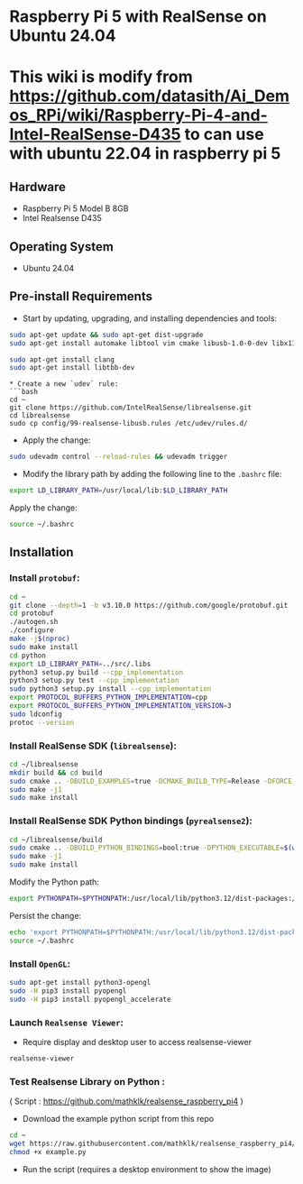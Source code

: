 # Raspberry Pi 5 with RealSense on Ubuntu 24.04
# This wiki is modify from https://github.com/datasith/Ai_Demos_RPi/wiki/Raspberry-Pi-4-and-Intel-RealSense-D435 to can use with ubuntu 22.04 in raspberry pi 5  


## Hardware
  - Raspberry Pi 5 Model B 8GB
  - Intel Realsense D435

## Operating System
  - Ubuntu 24.04 

## Pre-install Requirements
* Start by updating, upgrading, and installing dependencies and tools:
```bash
sudo apt-get update && sudo apt-get dist-upgrade
sudo apt-get install automake libtool vim cmake libusb-1.0-0-dev libx11-dev xorg-dev libglu1-mesa-dev
```

```bash
sudo apt-get install clang
sudo apt-get install libtbb-dev
```

```
* Create a new `udev` rule:
```bash
cd ~
git clone https://github.com/IntelRealSense/librealsense.git
cd librealsense
sudo cp config/99-realsense-libusb.rules /etc/udev/rules.d/
```
* Apply the change:
```bash
sudo udevadm control --reload-rules && udevadm trigger
```
* Modify the library path by adding the following line to the `.bashrc` file:
```bash
export LD_LIBRARY_PATH=/usr/local/lib:$LD_LIBRARY_PATH
```
Apply the change:
```bash
source ~/.bashrc
```

## Installation
### Install `protobuf`:
```bash
cd ~
git clone --depth=1 -b v3.10.0 https://github.com/google/protobuf.git
cd protobuf
./autogen.sh
./configure
make -j$(nproc)
sudo make install
cd python
export LD_LIBRARY_PATH=../src/.libs
python3 setup.py build --cpp_implementation
python3 setup.py test --cpp_implementation
sudo python3 setup.py install --cpp_implementation
export PROTOCOL_BUFFERS_PYTHON_IMPLEMENTATION=cpp
export PROTOCOL_BUFFERS_PYTHON_IMPLEMENTATION_VERSION=3
sudo ldconfig
protoc --version
```
### Install RealSense SDK (`librealsense`):
```bash
cd ~/librealsense
mkdir build && cd build
sudo cmake .. -DBUILD_EXAMPLES=true -DCMAKE_BUILD_TYPE=Release -DFORCE_LIBUVC=true
sudo make -j1
sudo make install
```
### Install RealSense SDK Python bindings (`pyrealsense2`):
```bash
cd ~/librealsense/build
sudo cmake .. -DBUILD_PYTHON_BINDINGS=bool:true -DPYTHON_EXECUTABLE=$(which python3)
sudo make -j1
sudo make install
```
Modify the Python path:
```bash
export PYTHONPATH=$PYTHONPATH:/usr/local/lib/python3.12/dist-packages:/home/$(whoami)/librealsense/build/Release
```
Persist the change:
```bash
echo 'export PYTHONPATH=$PYTHONPATH:/usr/local/lib/python3.12/dist-packages:/home/$(whoami)/librealsense/build/Release' >> ~/.bashrc
source ~/.bashrc
```
### Install `OpenGL`:
```bash
sudo apt-get install python3-opengl
sudo -H pip3 install pyopengl
sudo -H pip3 install pyopengl_accelerate
```
### Launch `Realsense Viewer`:
* Require display and desktop user to access realsense-viewer
```bash
realsense-viewer
```

### Test Realsense Library on Python :
( Script : https://github.com/mathklk/realsense_raspberry_pi4 )
- Download the example python script from this repo
```bash
cd ~
wget https://raw.githubusercontent.com/mathklk/realsense_raspberry_pi4/master/example.py
chmod +x example.py
```
- Run the script (requires a desktop environment to show the image)
```
